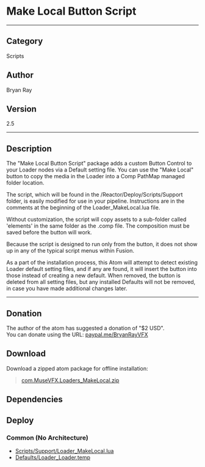 # Make Local Button Script
___

## Category
Scripts

## Author
Bryan Ray

## Version
2.5

___

## Description
<p>The "Make Local Button Script" package adds a custom Button Control to your Loader nodes via a Default setting file. You can use the "Make Local" button to copy the media in the Loader into a Comp PathMap managed folder location.</p>
<p>The script, which will be found in the /Reactor/Deploy/Scripts/Support folder, is easily modified for use in your pipeline. Instructions are in the comments at the beginning of the Loader_MakeLocal.lua file.</p>
<p>Without customization, the script will copy assets to a sub-folder called 'elements' in the same folder as the .comp file. The composition must be saved before the button will work.</p>
<p>Because the script is designed to run only from the button, it does not show up in any of the typical script menus within Fusion.</p>
<p>As a part of the installation process, this Atom will attempt to detect existing Loader default setting files, and if any are found, it will insert the button into those instead of creating a new default. When removed, the button is deleted from all setting files, but any installed Defaults will not be removed, in case you have made additional changes later.

___

## Donation
The author of the atom has suggested a donation of "$2 USD".  
You can donate using the URL: <a href="paypal.me/BryanRayVFX">paypal.me/BryanRayVFX</a>
## Download

Download a zipped atom package for offline installation:
> [com.MuseVFX.Loaders_MakeLocal.zip](https://gitlab.com/WeSuckLess/Reactor/-/archive/master/Reactor-master.zip?path=Atoms/com.MuseVFX.Loaders_MakeLocal)  

## Dependencies

## Deploy

### Common (No Architecture)

<ul>
<li><a href="https://gitlab.com/WeSuckLess/Reactor/-/blob/master/Atoms/com.MuseVFX.Loaders_MakeLocal/Scripts/Support/Loader_MakeLocal.lua?ref_type=heads">Scripts/Support/Loader_MakeLocal.lua</a></li>
<li><a href="https://gitlab.com/WeSuckLess/Reactor/-/blob/master/Atoms/com.MuseVFX.Loaders_MakeLocal/Defaults/Loader_Loader.temp?ref_type=heads">Defaults/Loader_Loader.temp</a></li>
</ul>
